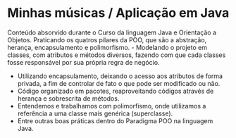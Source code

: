 # Minhas músicas / Aplicação em Java

Conteúdo absorvido durante o Curso da linguagem Java e Orientação a Objetos. Praticando os quatros pilares da POO, que são a abstração, herança, encapsulamento e polimorfismo. - Modelando o projeto em classes, com atributos e métodos diversos, fazendo com que cada classes fosse responsável por sua própria regra de negócio. 
- Utilizando encapsulamento, deixando o acesso aos atributos de forma privada, a fim de controlar de fato o que pode ser modificado ou não. 
- Código organizado em pacotes, reaproveitando códigos através de herança e sobrescrita de métodos. 
- Entendemos e trabalhamos com polimorfismo, onde utilizamos a referência a uma classe mais genérica (superclasse).
- Entre outras boas práticas dentro do Paradigma POO na linguagem Java.
